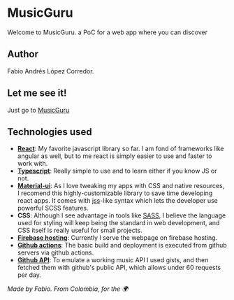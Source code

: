 # MusicGuru

Welcome to MusicGuru. a PoC for a web app where you can discover 
## Author

Fabio Andrés López Corredor.
## Let me see it!

Just go to [MusicGuru](https://fb-lpz.web.app/)

## Technologies used

* **[React](https://reactjs.org/)**: My favorite javascript library so far. I am fond of frameworks like angular as well, but to me react is simply easier to use and faster to work with.
* **[Typescript](https://www.typescriptlang.org/)**: Really simple to use and to learn either if you know JS or not.
* **[Material-ui](https://material-ui.com/)**: As I love tweaking my apps with CSS and native resources, I recomend this highly-customizable library to save time developing react apps. It comes with [jss](https://cssinjs.org/)-like syntax which lets the developer use powerful SCSS features.
* **CSS**: Although I see advantage in tools like [SASS](https://sass-lang.com/), I believe the language used for styling will keep being the standard in web development, and CSS itself is really useful for small projects.
* **[Firebase hosting](https://firebase.google.com/)**: Currently I serve the webpage on firebase hosting. 
* **[Github actions](https://github.com/features/actions)**: The basic build and deployment is executed from github servers via github actions.
* **[Github API](https://docs.github.com/en/rest)**: To emulate a working music API I used gists, and then fetched them with github's public API, which allows under 60 requests per day.

*Made by Fabio. From Colombia, for the 🌍*